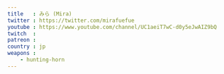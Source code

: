 ```yaml
---
title   : みら (Mira)
twitter : https://twitter.com/mirafuefue
youtube : https://www.youtube.com/channel/UC1aeiT7wC-d0y5eJwAIZ9bQ
twitch  : 
patreon : 
country : jp
weapons :
    - hunting-horn
---
```


